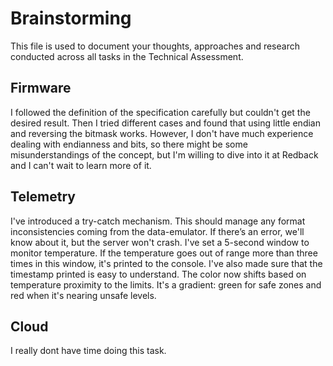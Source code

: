 # Brainstorming

This file is used to document your thoughts, approaches and research conducted across all tasks in the Technical Assessment.

## Firmware
I followed the definition of the specification carefully but couldn't get the desired result. Then I tried different cases and found that using little endian and reversing the bitmask works. However, I don't have much experience dealing with endianness and bits, so there might be some misunderstandings of the concept, but I'm willing to dive into it at Redback and I can't wait to learn more of it.

## Telemetry
I've introduced a try-catch mechanism. This should manage any format inconsistencies coming from the data-emulator. If there’s an error, we'll know about it, but the server won't crash.
I've set a 5-second window to monitor temperature. If the temperature goes out of range more than three times in this window, it's printed to the console. I've also made sure that the timestamp printed is easy to understand.
The color now shifts based on temperature proximity to the limits. It's a gradient: green for safe zones and red when it's nearing unsafe levels.

## Cloud
I really dont have time doing this task.